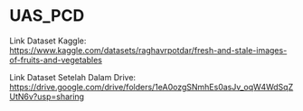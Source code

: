 # UAS_PCD
Link Dataset Kaggle:
https://www.kaggle.com/datasets/raghavrpotdar/fresh-and-stale-images-of-fruits-and-vegetables 

Link Dataset Setelah Dalam Drive:
https://drive.google.com/drive/folders/1eA0ozgSNmhEs0asJv_oqW4WdSqZUtN6v?usp=sharing

